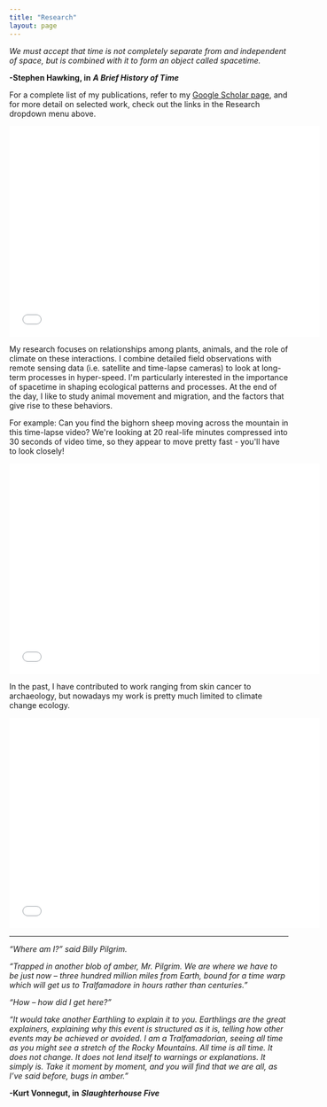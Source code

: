 ```yaml
---
title: "Research"
layout: page
---
```

  
*We must accept that time is not completely separate from and independent of space, but is combined with it to form an object called spacetime.*  
  
**-Stephen Hawking, in** ***A Brief History of Time***

For a complete list of my publications, refer to my [Google Scholar page](https://scholar.google.com/citations?hl=en&user=R2rrihIAAAAJ&view_op=list_works&sortby=pubdate), and for more detail on selected work, check out the links in the Research dropdown menu above. 
  
<iframe width="560" height="380" src="/mov/BA-05.mp4" frameborder="0" allowfullscreen></iframe>

My research focuses on relationships among plants, animals, and the role of climate on these interactions. I combine detailed field observations with remote sensing data (i.e. satellite and time-lapse cameras) to look at long-term processes in hyper-speed. I'm particularly interested in the importance of spacetime in shaping ecological patterns and processes. At the end of the day, I like to study animal movement and migration, and the factors that give rise to these behaviors.  
  
For example: Can you find the bighorn sheep moving across the mountain in this time-lapse video? We're looking at 20 real-life minutes compressed into 30 seconds of video time, so they appear to move pretty fast - you'll have to look closely!  
  
<iframe width="560" height="380" src="/mov/BighornMvmt.mp4" frameborder="0" allowfullscreen></iframe>
  
In the past, I have contributed to work ranging from skin cancer to archaeology, but nowadays my work is pretty much limited to climate change ecology.  
  
<iframe width="560" height="380" src="/mov/Raeveso.mp4" frameborder="0" allowfullscreen></iframe>
  
***
  
*“Where am I?” said Billy Pilgrim.*  
  
*“Trapped in another blob of amber, Mr. Pilgrim. We are where we have to be just now – three hundred million miles from Earth, bound for a time warp which will get us to Tralfamadore in hours rather than centuries.”*  
  
*“How – how did I get here?”*  
  
*“It would take another Earthling to explain it to you. Earthlings are the great explainers, explaining why this event is structured as it is, telling how other events may be achieved or avoided. I am a Tralfamadorian, seeing all time as you might see a stretch of the Rocky Mountains. All time is all time. It does not change. It does not lend itself to warnings or explanations. It simply is. Take it moment by moment, and you will find that we are all, as I’ve said before, bugs in amber.”*  
  
**-Kurt Vonnegut, in** ***Slaughterhouse Five***
